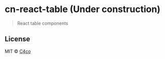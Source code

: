 # cn-react-table (Under construction)

> React table components

## License

MIT © [C4co](https://github.com/C4co)
